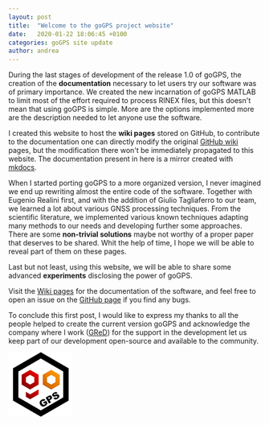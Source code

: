 ```yaml
---
layout: post
title:  "Welcome to the goGPS project website"
date:   2020-01-22 18:06:45 +0100
categories: goGPS site update
author: andrea
---
```

During the last stages of development of the release 1.0 of goGPS, the creation of the **documentation** necessary to let users try our software was of primary importance. We created the new incarnation of goGPS MATLAB to limit most of the effort required to process RINEX files, but this doesn't mean that using goGPS is simple. More are the options implemented more are the description needed to let anyone use the software.

I created this website to host the **wiki pages** stored on GitHub, to contribute to the documentation one can directly modify the original [GitHub wiki](https://github.com/gogps-project/goGPS_MATLAB/wiki) pages, but the modification there won't be immediately propagated to this website. 
The documentation present in here is a mirror created with [mkdocs](https://www.mkdocs.org).

When I started porting goGPS to a more organized version, I never imagined we end up rewriting almost the entire code of the software. Together with Eugenio Realini first, and with the addition of Giulio Tagliaferro to our team, we learned a lot about various GNSS processing techniques. From the scientific literature, we implemented various known techniques adapting many methods to our needs and developing further some approaches. There are some **non-trivial solutions** maybe not worthy of a proper paper that deserves to be shared. Whit the help of time, I hope we will be able to reveal part of them on these pages.

Last but not least, using this website, we will be able to share some advanced **experiments** disclosing the power of goGPS.

Visit the [Wiki pages](/wiki/) for the documentation of the software, and feel free to open an issue on the [GitHub page](https://github.com/gogps-project/goGPS_MATLAB/issues) if you find any bugs.

To conclude this first post, I would like to express my thanks to all the people helped to create the current version goGPS and acknowledge the company where I work ([GReD](http://g-red.eu)) for the support in the development let us keep part of our development open-source and available to the community.

![goGPS](/assets/img/goGPS_logo_128W.png) 
